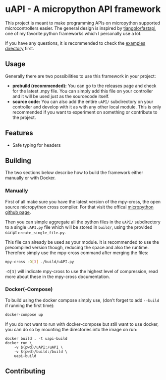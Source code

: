 # uAPI - A micropython API framework

This project is meant to make programming APIs on micropython supported microcontrollers easier. The general design is inspired by [tiangolo/fastapi](https://github.com/tiangolo/fastapi), one of my favorite python frameworks which I personally use a lot.

If you have any questions, it is recommended to check the [examples directory](/examples) first.

## Usage

Generally there are two possibilities to use this framework in your project:

- **prebuild (recommended):** You can go to the releases page and check for the latest .mpy file. You can simply add this file on your controller and it will be used just as the sourcecode itself.
- **source code:** You can also add the entire `uAPI/` subdirectory on your controller and develop with it as with any other local module. This is only recommended if you want to experiment on something or contribute to the project.

## Features

- Safe typing for headers

## Building

The two sections below describe how to build the framework either manually or with Docker.

### Manually

First of all make sure you have the latest version of the mpy-cross, the open source micropython cross compiler. For that visit the offical [micropython github page](https://github.com/micropython/micropython).

Then you can simple aggregate all the python files in the `uAPI/` subdirectory to a single `uAPI.py` file which will be stored in `build/`, using the provided script `create_single_file.py`.

This file can already be used as your module. It is recommended to use the precompiled version though, reducing the space and also the runtime. Therefore simply use the mpy-cross command after merging the files:
```bash
mpy-cross -O[3] ./build/uAPI.py
```

`-O[3]` will indicate mpy-cross to use the highest level of compression, read more about these in the mpy-cross documentation.

### Docker(-Compose)
To build using the docker compose simply use, (don't forget to add `--build` if running the first time):
```bash
docker-compose up
```

If you do not want to run with docker-compose but still want to use docker, you can do so by mounting the directories into the image on run:
```
docker build . -t uapi-build
docker run \
    -v $(pwd)/uAPI:/uAPI \
    -v $(pwd)/build:/build \
    uapi-build
```

## Contributing
